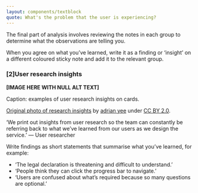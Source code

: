 ```yaml
---
layout: components/textblock
quote: What's the problem that the user is experiencing?
---
```

The final part of analysis involves reviewing the notes in each group to determine what the observations are telling you.

When you agree on what you’ve learned, write it as a finding or ‘insight’ on a different coloured sticky note and add it to the relevant group.

### [2]User research insights

**[IMAGE HERE WITH NULL ALT TEXT]**

Caption: examples of user research insights on cards.

[Original photo of research insights](https://www.flickr.com/photos/135679646@N07/23885729860/sizes/l) by [adrian yee](https://www.flickr.com/photos/135679646@N07/) under [CC BY 2.0](https://creativecommons.org/licenses/by/2.0/).

‘We print out insights from user research so the team can constantly be referring back to what we’ve learned from our users as we design the service.’ — User researcher

Write findings as short statements that summarise what you’ve learned, for example:
- ‘The legal declaration is threatening and difficult to understand.’
- ‘People think they can click the progress bar to navigate.’
- ‘Users are confused about what’s required because so many questions are optional.’
